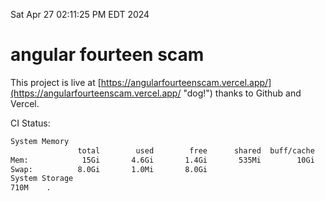 Sat Apr 27 02:11:25 PM EDT 2024

# angular fourteen scam


This project is live at [https://angularfourteenscam.vercel.app/](https://angularfourteenscam.vercel.app/ "dog!") thanks to Github and Vercel.

CI Status: 

```bash
System Memory
               total        used        free      shared  buff/cache   available
Mem:            15Gi       4.6Gi       1.4Gi       535Mi        10Gi        10Gi
Swap:          8.0Gi       1.0Mi       8.0Gi
System Storage
710M	.
```

